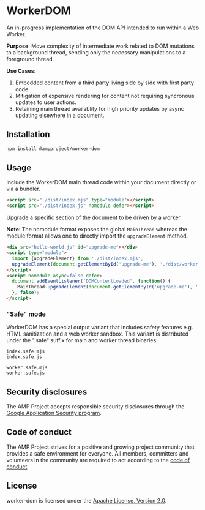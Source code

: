 # WorkerDOM

An in-progress implementation of the DOM API intended to run within a Web Worker. 

**Purpose**: Move complexity of intermediate work related to DOM mutations to a background thread, sending only the necessary manipulations to a foreground thread.

**Use Cases**:
1. Embedded content from a third party living side by side with first party code.
2. Mitigation of expensive rendering for content not requiring syncronous updates to user actions.
3. Retaining main thread availablity for high priority updates by async updating elsewhere in a document.  

## Installation

```bash
npm install @ampproject/worker-dom
```

## Usage

Include the WorkerDOM main thread code within your document directly or via a bundler.

```html
<script src="./dist/index.mjs" type="module"></script>
<script src="./dist/index.js" nomodule defer></script>
```

Upgrade a specific section of the document to be driven by a worker.

**Note**: The nomodule format exposes the global `MainThread` whereas the module format allows one to directly import the `upgradeElement` method.
```html
<div src="hello-world.js" id="upgrade-me"></div>
<script type="module">
  import {upgradeElement} from './dist/index.mjs';
  upgradeElement(document.getElementById('upgrade-me'), './dist/worker.mjs');
</script>
<script nomodule async=false defer>
  document.addEventListener('DOMContentLoaded', function() {
    MainThread.upgradeElement(document.getElementById('upgrade-me'), './dist/worker.js');
  }, false);
</script>
``` 

### "Safe" mode

WorkerDOM has a special output variant that includes safety features e.g. HTML sanitization and a web worker sandbox. This variant is distributed under the ".safe" suffix for main and worker thread binaries:

```
index.safe.mjs
index.safe.js

worker.safe.mjs
worker.safe.js
```

## Security disclosures

The AMP Project accepts responsible security disclosures through the [Google Application Security program](https://www.google.com/about/appsecurity/).

## Code of conduct

The AMP Project strives for a positive and growing project community that provides a safe environment for everyone.  All members, committers and volunteers in the community are required to act according to the [code of conduct](CODE_OF_CONDUCT.md).

## License

worker-dom is licensed under the [Apache License, Version 2.0](LICENSE).
